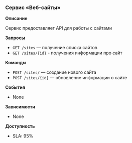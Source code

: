 ### Сервис «Веб-сайты»

**Описание**

Сервис предоставляет API для работы с сайтами

**Запросы**

- `GET /sites` — получение списка сайтов
- `GET /sites/{id}` - получения информации про сайт

**Команды**

- `POST /sites/` — создание нового сайта
- `POST /sites/{id}` — обновление информации о сайте

**События**

- None

**Зависимости**

- None

**Доступность**

- SLA: 95%